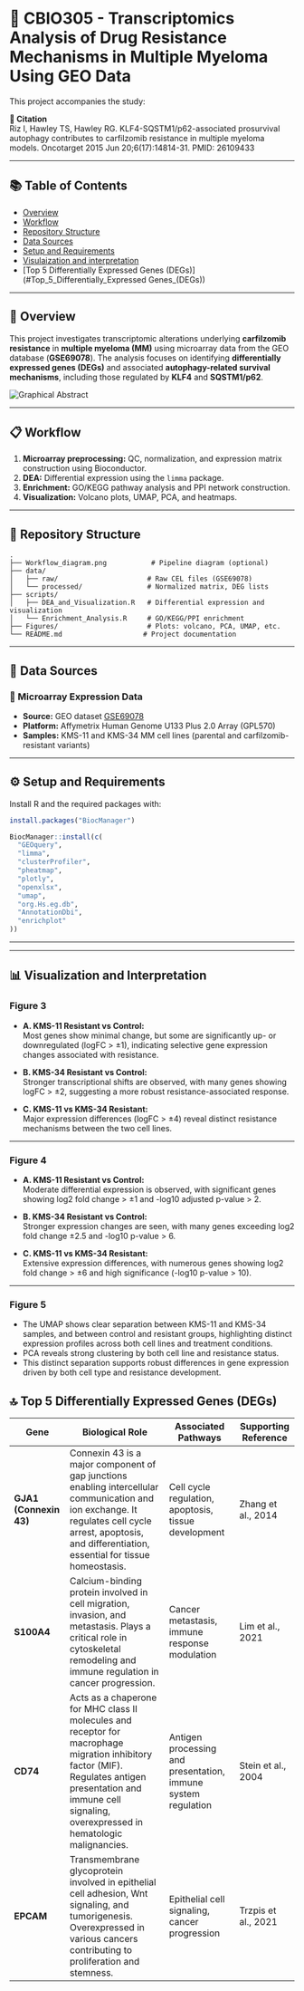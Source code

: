 # :dna: CBIO305 - Transcriptomics Analysis of Drug Resistance Mechanisms in Multiple Myeloma Using GEO Data

This project accompanies the study:

**📄 Citation**  
Riz I, Hawley TS, Hawley RG. KLF4-SQSTM1/p62-associated prosurvival autophagy contributes to carfilzomib resistance in multiple myeloma models. Oncotarget 2015 Jun 20;6(17):14814-31. PMID: 26109433

---

## 📚 Table of Contents

- [Overview](#-overview)
- [Workflow](#-workflow)
- [Repository Structure](#-repository-structure)
- [Data Sources](#-data-sources)
- [Setup and Requirements](#-setup-and-requirements)
- [Visulaization and interpretation](#visualization_and_interpretation)
- [Top 5 Differentially Expressed Genes (DEGs)](#Top_5_Differentially_Expressed Genes_(DEGs))

---

## :pushpin: Overview

This project investigates transcriptomic alterations underlying **carfilzomib resistance** in **multiple myeloma (MM)** using microarray data from the GEO database (**GSE69078**). The analysis focuses on identifying **differentially expressed genes (DEGs)** and associated **autophagy-related survival mechanisms**, including those regulated by **KLF4** and **SQSTM1/p62**.

![Graphical Abstract](https://github.com/user-attachments/assets/b2784e7e-89b4-4c88-ac17-7646b328f63b)  


---

## :clipboard: Workflow

1. **Microarray preprocessing:** QC, normalization, and expression matrix construction using Bioconductor.  
2. **DEA:** Differential expression using the `limma` package.  
3. **Enrichment:** GO/KEGG pathway analysis and PPI network construction.  
4. **Visualization:** Volcano plots, UMAP, PCA, and heatmaps.

---

## 📁 Repository Structure

```
.
├── Workflow_diagram.png           # Pipeline diagram (optional)
├── data/
│   ├── raw/                      # Raw CEL files (GSE69078)
│   └── processed/                # Normalized matrix, DEG lists
├── scripts/
│   ├── DEA_and_Visualization.R   # Differential expression and visualization
│   └── Enrichment_Analysis.R     # GO/KEGG/PPI enrichment
├── Figures/                      # Plots: volcano, PCA, UMAP, etc.
└── README.md                    # Project documentation

```

---

## 📂 Data Sources

### 🔸 Microarray Expression Data  
- **Source:** GEO dataset [GSE69078](https://www.ncbi.nlm.nih.gov/geo/query/acc.cgi?acc=GSE69078)  
- **Platform:** Affymetrix Human Genome U133 Plus 2.0 Array (GPL570)  
- **Samples:** KMS-11 and KMS-34 MM cell lines (parental and carfilzomib-resistant variants)  

---

## ⚙️ Setup and Requirements

Install R and the required packages with:

```r
install.packages("BiocManager")

BiocManager::install(c(
  "GEOquery",
  "limma",
  "clusterProfiler",
  "pheatmap",
  "plotly",
  "openxlsx",
  "umap",
  "org.Hs.eg.db",
  "AnnotationDbi",
  "enrichplot"
))
```

---
---

## :bar_chart: Visualization and Interpretation

### Figure 3

- **A. KMS-11 Resistant vs Control:**  
Most genes show minimal change, but some are significantly up- or downregulated (logFC > ±1), indicating selective gene expression changes associated with resistance.

- **B. KMS-34 Resistant vs Control:**  
Stronger transcriptional shifts are observed, with many genes showing logFC > ±2, suggesting a more robust resistance-associated response.

- **C. KMS-11 vs KMS-34 Resistant:**  
Major expression differences (logFC > ±4) reveal distinct resistance mechanisms between the two cell lines.

---

### Figure 4

- **A. KMS-11 Resistant vs Control:**  
Moderate differential expression is observed, with significant genes showing log2 fold change > ±1 and -log10 adjusted p-value > 2.

- **B. KMS-34 Resistant vs Control:**  
Stronger expression changes are seen, with many genes exceeding log2 fold change ±2.5 and -log10 p-value > 6.

- **C. KMS-11 vs KMS-34 Resistant:**  
Extensive expression differences, with numerous genes showing log2 fold change > ±6 and high significance (-log10 p-value > 10).

---

### Figure 5

- The UMAP shows clear separation between KMS-11 and KMS-34 samples, and between control and resistant groups, highlighting distinct expression profiles across both cell lines and treatment conditions.  
- PCA reveals strong clustering by both cell line and resistance status.  
- This distinct separation supports robust differences in gene expression driven by both cell type and resistance development.

## 🔝 Top 5 Differentially Expressed Genes (DEGs)

| **Gene**   | **Biological Role**                                                                                              | **Associated Pathways**                    | **Supporting Reference**   |
|------------|-----------------------------------------------------------------------------------------------------------------|--------------------------------------------|----------------------------|
| **GJA1 (Connexin 43)** | Connexin 43 is a major component of gap junctions enabling intercellular communication and ion exchange. It regulates cell cycle arrest, apoptosis, and differentiation, essential for tissue homeostasis. | Cell cycle regulation, apoptosis, tissue development | Zhang et al., 2014         |
| **S100A4**  | Calcium-binding protein involved in cell migration, invasion, and metastasis. Plays a critical role in cytoskeletal remodeling and immune regulation in cancer progression. | Cancer metastasis, immune response modulation          | Lim et al., 2021           |
| **CD74**   | Acts as a chaperone for MHC class II molecules and receptor for macrophage migration inhibitory factor (MIF). Regulates antigen presentation and immune cell signaling, overexpressed in hematologic malignancies. | Antigen processing and presentation, immune system regulation | Stein et al., 2004         |
| **EPCAM**  | Transmembrane glycoprotein involved in epithelial cell adhesion, Wnt signaling, and tumorigenesis. Overexpressed in various cancers contributing to proliferation and stemness. | Epithelial cell signaling, cancer progression             | Trzpis et al., 2021        |

